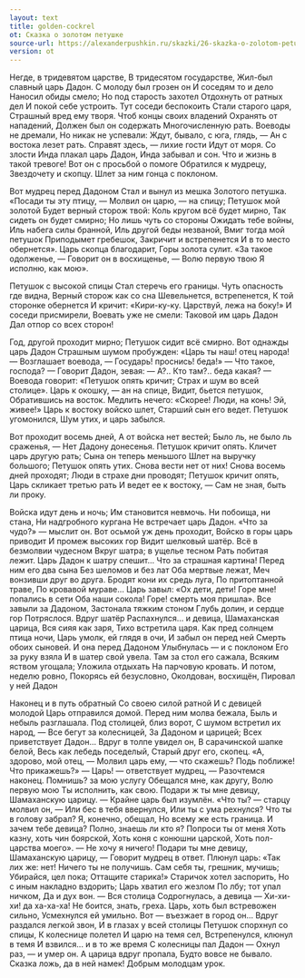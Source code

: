```yaml
---
layout: text
title: golden-cockrel
ot: Сказка о золотом петушке
source-url: https://alexanderpushkin.ru/skazki/26-skazka-o-zolotom-petushke-1834.html
version: ot
---
```


Негде, в тридевятом царстве,
В тридесятом государстве,
Жил-был славный царь Дадон.
С молоду был грозен он
И соседям то и дело
Наносил обиды смело;
Но под старость захотел
Отдохнуть от ратных дел
И покой себе устроить.
Тут соседи беспокоить
Стали старого царя,
Страшный вред ему творя.
Чтоб концы своих владений
Охранять от нападений,
Должен был он содержать
Многочисленную рать.
Воеводы не дремали,
Но никак не успевали:
Ждут, бывало, с юга, глядь, —
Ан с востока лезет рать.
Справят здесь, — лихие гости
Идут от моря. Со злости
Инда плакал царь Дадон,
Инда забывал и сон.
Что и жизнь в такой тревоге!
Вот он с просьбой о помоге
Обратился к мудрецу,
Звездочету и скопцу.
Шлет за ним гонца с поклоном.

Вот мудрец перед Дадоном
Стал и вынул из мешка
Золотого петушка.
«Посади ты эту птицу, —
Молвил он царю, — на спицу;
Петушок мой золотой
Будет верный сторож твой:
Коль кругом всё будет мирно,
Так сидеть он будет смирно;
Но лишь чуть со стороны
Ожидать тебе войны,
Иль набега силы бранной,
Иль другой беды незваной,
Вмиг тогда мой петушок
Приподымет гребешок,
Закричит и встрепенется
И в то место обернется».
Царь скопца благодарит,
Горы золота сулит.
«За такое одолженье, —
Говорит он в восхищенье, —
Волю первую твою
Я исполню, как мою».

Петушок с высокой спицы
Стал стеречь его границы.
Чуть опасность где видна,
Верный сторож как со сна
Шевельнется, встрепенется,
К той сторонке обернется
И кричит: «Кири-ку-ку.
Царствуй, лежа на боку!»
И соседи присмирели,
Воевать уже не смели:
Таковой им царь Дадон
Дал отпор со всех сторон!

Год, другой проходит мирно;
Петушок сидит всё смирно.
Вот однажды царь Дадон
Страшным шумом пробужден:
«Царь ты наш! отец народа! —
Возглашает воевода, — 
Государь! проснись! беда!»
— Что такое, господа? — 
Говорит Дадон, зевая: —
А?.. Кто там?.. беда какая? — 
Воевода говорит:
«Петушок опять кричит;
Страх и шум во всей столице».
Царь к окошку, — ан на спице,
Видит, бьется петушок,
Обратившись на восток.
Медлить нечего: «Скорее!
Люди, на конь! Эй, живее!»
Царь к востоку войско шлет,
Старший сын его ведет.
Петушок угомонился,
Шум утих, и царь забылся.

Вот проходит восемь дней,
А от войска нет вестей;
Было ль, не было ль сраженья, —
Нет Дадону донесенья.
Петушок кричит опять.
Кличет царь другую рать;
Сына он теперь меньшого
Шлет на выручку большого;
Петушок опять утих.
Снова вести нет от них!
Снова восемь дней проходят;
Люди в страхе дни проводят;
Петушок кричит опять,
Царь скликает третью рать
И ведет ее к востоку, —
Сам не зная, быть ли проку.

Войска идут день и ночь;
Им становится невмочь.
Ни побоища, ни стана,
Ни надгробного кургана
Не встречает царь Дадон.
«Что за чудо?» — мыслит он.
Вот осьмой уж день проходит,
Войско в горы царь приводит
И промеж высоких гор
Видит шелковый шатёр.
Всё в безмолвии чудесном
Вкруг шатра; в ущелье тесном
Рать побитая лежит.
Царь Дадон к шатру спешит...
Что за страшная картина!
Перед ним его два сына
Без шеломов и без лат
Оба мертвые лежат,
Меч вонзивши друг во друга.
Бродят кони их средь луга,
По притоптанной траве,
По кровавой мураве...
Царь завыл: «Ох дети, дети!
Горе мне! попались в сети
Оба наши сокола!
Горе! смерть моя пришла».
Все завыли за Дадоном,
Застонала тяжким стоном
Глубь долин, и сердце гор
Потряслося. Вдруг шатёр
Распахнулся... и девица,
Шамаханская царица,
Вся сияя как заря,
Тихо встретила царя.
Как пред солнцем птица ночи,
Царь умолк, ей глядя в очи,
И забыл он перед ней
Смерть обоих сыновей.
И она перед Дадоном
Улыбнулась — и с поклоном
Его за руку взяла
И в шатер свой увела.
Там за стол его сажала,
Всяким яством угощала;
Уложила отдыхать
На парчовую кровать.
И потом, неделю ровно,
Покорясь ей безусловно,
Околдован, восхищён,
Пировал у ней Дадон

Наконец и в путь обратный
Со своею силой ратной
И с девицей молодой
Царь отправился домой.
Перед ним молва бежала,
Быль и небыль разглашала.
Под столицей, близ ворот,
С шумом встретил их народ, —
Все бегут за колесницей,
За Дадоном и царицей;
Всех приветствует Дадон...
Вдруг в толпе увидел он,
В сарачинской шапке белой,
Весь как лебедь поседелый,
Старый друг его, скопец.
«А, здорово, мой отец, —
Молвил царь ему, — что скажешь?
Подь поближе! Что прикажешь?»
— Царь! — ответствует мудрец, —
Разочтемся наконец.
Помнишь? за мою услугу
Обещался мне, как другу,
Волю первую мою
Ты исполнить, как свою.
Подари ж ты мне девицу,
Шамаханскую царицу. —
Крайне царь был изумлён.
«Что ты? — старцу молвил он, — 
Или бес в тебя ввернулся,
Или ты с ума рехнулся?
Что ты в голову забрал?
Я, конечно, обещал,
Но всему же есть граница.
И зачем тебе девица?
Полно, знаешь ли кто я?
Попроси ты от меня
Хоть казну, хоть чин боярской,
Хоть коня с конюшни царской,
Хоть пол-царства моего».
— Не хочу я ничего!
Подари ты мне девицу,
Шамаханскую царицу, —
Говорит мудрец в ответ.
Плюнул царь: «Так лих же: нет!
Ничего ты не получишь.
Сам себя ты, грешник, мучишь;
Убирайся, цел пока;
Оттащите старика!»
Старичок хотел заспорить,
Но с иным накладно вздорить;
Царь хватил его жезлом
По лбу; тот упал ничком,
Да и дух вон. — Вся столица
Содрогнулась, а девица —
Хи-хи-хи! да ха-ха-ха!
Не боится, знать, греха.
Царь, хоть был встревожен сильно,
Усмехнулся ей умильно.
Вот — въезжает в город он...
Вдруг раздался легкой звон,
И в глазах у всей столицы
Петушок спорхнул со спицы,
К колеснице полетел
И царю на темя сел,
Встрепенулся, клюнул в темя
И взвился... и в то же время
С колесницы пал Дадон — 
Охнул раз, — и умер он.
А царица вдруг пропала,
Будто вовсе не бывало.
Сказка ложь, да в ней намек!
Добрым молодцам урок.
